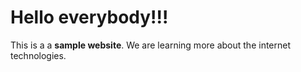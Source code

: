 # Hello everybody!!!

This is a a **sample website**.
We are learning more about the internet technologies.
